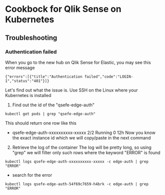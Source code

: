 # Cookbock for Qlik Sense on Kubernetes


## Troubleshooting
### Authentication failed

When you go to the new hub on Qlik Sense for Elastic, you may see this error message 
```
{"errors":[{"title":"Authentication failed","code":"LOGIN-1","status":"401"}]}
```
Let's find out what the issue is. Use SSH on the Linux where your Kubernetes is installed

 1) Find out the id of the "qsefe-edge-auth"
```
kubectl get pods | grep "qsefe-edge-auth"
```
This should return one row like this
 * qsefe-edge-auth-xxxxxxxxxx-xxxxx                                  2/2     Running   0          12h
Now you know the exact instance id which we will copy/paste in the next command

 2) Retrieve the log of the container
The log will be pretty long, so using "grep" we will filter only such rows where the keyword "ERROR" is found
```
kubectl logs qsefe-edge-auth-xxxxxxxxxx-xxxxx -c edge-auth | grep "ERROR"
```

* search for the error
 
 ```
 kubectl logs qsefe-edge-auth-54f69c7659-h4brk -c edge-auth | grep "ERROR"
 ```

